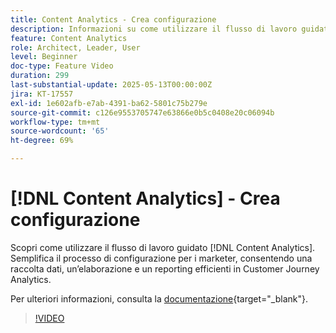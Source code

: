 ```yaml
---
title: Content Analytics - Crea configurazione
description: Informazioni su come utilizzare il flusso di lavoro guidato di Content Analytics. Semplifica il processo di configurazione per i marketer, consentendo una raccolta dati, un’elaborazione e un reporting efficienti in Customer Journey Analytics.
feature: Content Analytics
role: Architect, Leader, User
level: Beginner
doc-type: Feature Video
duration: 299
last-substantial-update: 2025-05-13T00:00:00Z
jira: KT-17557
exl-id: 1e602afb-e7ab-4391-ba62-5801c75b279e
source-git-commit: c126e9553705747e63866e0b5c0408e20c06094b
workflow-type: tm+mt
source-wordcount: '65'
ht-degree: 69%

---
```


# [!DNL Content Analytics] - Crea configurazione

Scopri come utilizzare il flusso di lavoro guidato [!DNL Content Analytics]. Semplifica il processo di configurazione per i marketer, consentendo una raccolta dati, un’elaborazione e un reporting efficienti in Customer Journey Analytics.

Per ulteriori informazioni, consulta la [documentazione](https://experienceleague.adobe.com/it/docs/analytics-platform/using/content-analytics/configuration/guided){target="_blank"}.

>[!VIDEO](https://video.tv.adobe.com/v/3458438/?learn=on&enablevpops)
